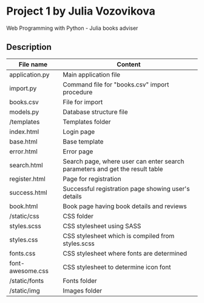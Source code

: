 # Project 1 by Julia Vozovikova

Web Programming with Python - Julia books adviser

## Description

File name  		| Content
------------------------|----------------------
application.py		| Main application file
import.py		| Command file for "books.csv" import procedure
books.csv		| File for import 
models.py		| Database structure file
/templates		| Templates folder
	index.html      | Login page 
	base.html       | Base template
	error.html  	| Error page
	search.html     | Search page, where user can enter search parameters and get the result table
	register.html 	| Page for registration
	success.html	| Successful registration page showing user's details
	book.html       | Book page having book details and reviews
/static/css		| CSS folder
	styles.scss  	| CSS stylesheet using SASS
	styles.css     	| CSS stylesheet which is compiled from styles.scss
	fonts.css	| CSS stylesheet where fonts are determined
	font-awesome.css| CSS stylesheet to determine icon font
/static/fonts 		| Fonts folder
/static/img 		| Images folder
